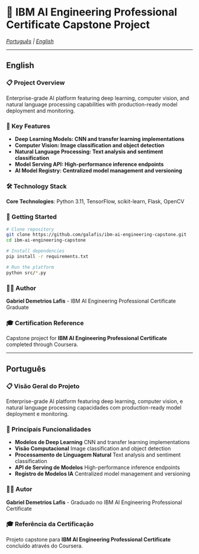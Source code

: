 # 🧠 IBM AI Engineering Professional Certificate Capstone Project

*[Português](#português) | [English](#english)*

---

## English

### 📋 Project Overview

Enterprise-grade AI platform featuring deep learning, computer vision, and natural language processing capabilities with production-ready model deployment and monitoring.

### 🎯 Key Features

- **Deep Learning Models: CNN and transfer learning implementations**
- **Computer Vision: Image classification and object detection**
- **Natural Language Processing: Text analysis and sentiment classification**
- **Model Serving API: High-performance inference endpoints**
- **AI Model Registry: Centralized model management and versioning**

### 🛠️ Technology Stack

**Core Technologies**: Python 3.11, TensorFlow, scikit-learn, Flask, OpenCV

### 🚀 Getting Started

```bash
# Clone repository
git clone https://github.com/galafis/ibm-ai-engineering-capstone.git
cd ibm-ai-engineering-capstone

# Install dependencies
pip install -r requirements.txt

# Run the platform
python src/*.py
```

### 👨‍💻 Author

**Gabriel Demetrios Lafis** - IBM AI Engineering Professional Certificate Graduate

### 🎓 Certification Reference

Capstone project for **IBM AI Engineering Professional Certificate** completed through Coursera.

---

## Português

### 📋 Visão Geral do Projeto

Enterprise-grade AI platform featuring deep learning, computer vision, e natural language processing capacidades com production-ready model deployment e monitoring.

### 🎯 Principais Funcionalidades

- **Modelos de Deep Learning** CNN and transfer learning implementations
- **Visão Computacional** Image classification and object detection
- **Processamento de Linguagem Natural** Text analysis and sentiment classification
- **API de Serving de Modelos** High-performance inference endpoints
- **Registro de Modelos IA** Centralized model management and versioning

### 👨‍💻 Autor

**Gabriel Demetrios Lafis** - Graduado no IBM AI Engineering Professional Certificate

### 🎓 Referência da Certificação

Projeto capstone para **IBM AI Engineering Professional Certificate** concluído através do Coursera.

